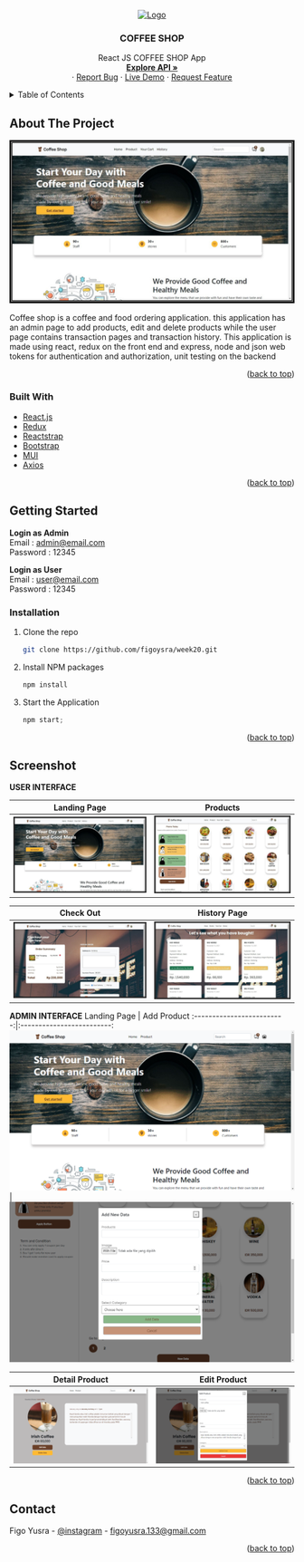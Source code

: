 <div id="top"></div>

<!-- PROJECT LOGO -->
<br />
<div align="center">
  <a href="https://github.com/figoysra/week20.git">
    <img src="https://drive.google.com/uc?id=1yJHjPjjw7DYfmxY69ia9wZTlZ2CqipIY" alt="Logo" width="80" height="80">
  </a>

<h3 align="center">COFFEE SHOP</h3>

  <p align="center">
    React JS COFFEE SHOP App
    <br />
    <a href="https://github.com/figoysra/week20Repo.git"><strong>Explore API »</strong></a>
    <br />
    ·
    <a href="https://github.com/figoysra/week20/issues">Report Bug</a>
    ·
    <a href="https://gocoffeeshop.netlify.app/">Live Demo</a>
    ·
    <a href="https://github.com/figoysra/week20/issues">Request Feature</a>
  </p>
</div>



<!-- TABLE OF CONTENTS -->
<details>
  <summary>Table of Contents</summary>
  <ol>
    <li>
      <a href="#about-the-project">About The Project</a>
      <ul>
        <li><a href="#built-with">Built With</a></li>
      </ul>
    </li>
    <li>
      <a href="#getting-started">Getting Started</a>
      <ul>
        <li><a href="#installation">Installation</a></li>
      </ul>
    </li>
    <li><a href="#screenshot">Screenshot</a></li>
    <li><a href="#contact">Contact</a></li>
  </ol>
</details>



<!-- ABOUT THE PROJECT -->
## About The Project

![Screenshot](./readmeImage/tuxpi.com.1637584895.jpg)

Coffee shop is a coffee and food ordering application. this application has an admin page to
add products, edit and delete products while the user page contains transaction pages and
transaction history. This application is made using react, redux on the front end and express, node
and json web tokens for authentication and authorization, unit testing on the backend


<p align="right">(<a href="#top">back to top</a>)</p>



### Built With

* [React.js](https://reactjs.org/)
* [Redux](https://redux.js.org/)
* [Reactstrap](https://reactstrap.github.io/)
* [Bootstrap](https://getbootstrap.com/)
* [MUI](https://mui.com/)
* [Axios](https://www.npmjs.com/package/axios)


<p align="right">(<a href="#top">back to top</a>)</p>



<!-- GETTING STARTED -->
## Getting Started

**Login as Admin** </br>
Email : admin@email.com </br>
Password : 12345 </br>

**Login as User** </br>
Email : user@email.com </br>
Password : 12345



### Installation

1. Clone the repo
   ```sh
   git clone https://github.com/figoysra/week20.git
   ```
2. Install NPM packages
   ```sh
   npm install
   ```
3. Start the Application
   ```js
   npm start;
   ```

<p align="right">(<a href="#top">back to top</a>)</p>



<!-- ROADMAP -->
## Screenshot

**USER INTERFACE**

Landing Page        |  Products
:-------------------------:|:-------------------------:
![](./readmeImage/tuxpi.com.1637584895.jpg)  |  ![](./readmeImage/tuxpi.com.1637584953.jpg)

Check Out          |  History Page
:-------------------------:|:-------------------------:
![](./readmeImage/tuxpi.com.1637584987.jpg)  |  ![](./readmeImage/tuxpi.com.1637585060.jpg)

**ADMIN INTERFACE**
Landing Page        |  Add Product
:-------------------------:|:-------------------------:
![](./readmeImage/Screenshot%20(94).png)  |  ![](./readmeImage/Screenshot%20(95).png)

Detail Product         |  Edit Product
:-------------------------:|:-------------------------:
![](./readmeImage/Screenshot%20(96).png)  |  ![](./readmeImage/Screenshot%20(97).png)


<p align="right">(<a href="#top">back to top</a>)</p>




<!-- CONTACT -->
## Contact

Figo Yusra  - [@instagram](https://www.instagram.com/figoyusra/) - figoyusra.133@gmail.com


<p align="right">(<a href="#top">back to top</a>)</p>

